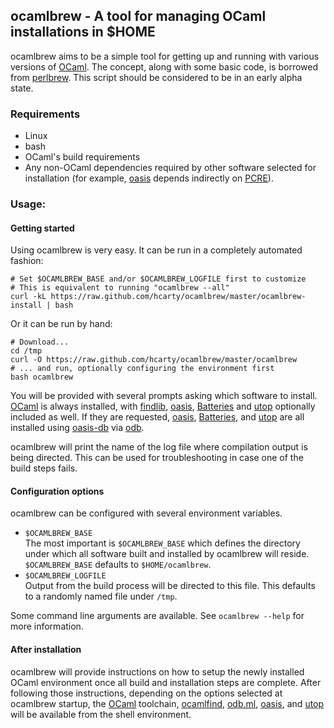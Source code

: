 ## ocamlbrew - A tool for managing OCaml installations in $HOME

ocamlbrew aims to be a simple tool for getting up and running with various
versions of [OCaml][].  The concept, along with some basic code, is borrowed
from [perlbrew][].  This script should be considered to be in an early alpha
state.

### Requirements

* Linux
* bash
* OCaml's build requirements
* Any non-OCaml dependencies required by other software selected for
  installation (for example, [oasis][] depends indirectly on [PCRE][]).

### Usage:

#### Getting started

Using ocamlbrew is very easy.  It can be run in a completely automated fashion:

    # Set $OCAMLBREW_BASE and/or $OCAMLBREW_LOGFILE first to customize
    # This is equivalent to running "ocamlbrew --all"
    curl -kL https://raw.github.com/hcarty/ocamlbrew/master/ocamlbrew-install | bash

Or it can be run by hand:

    # Download...
    cd /tmp
    curl -O https://raw.github.com/hcarty/ocamlbrew/master/ocamlbrew
    # ... and run, optionally configuring the environment first
    bash ocamlbrew

You will be provided with several prompts asking which software to install.
[OCaml][] is always installed, with [findlib][], [oasis][], [Batteries][] and
[utop][] optionally included as well.  If they are requested, [oasis][],
[Batteries][], and [utop][] are all installed using [oasis-db][] via [odb][].

ocamlbrew will print the name of the log file where compilation output is being
directed.  This can be used for troubleshooting in case one of the build steps
fails.

#### Configuration options

ocamlbrew can be configured with several environment variables.

* `$OCAMLBREW_BASE`  
  The most important is `$OCAMLBREW_BASE` which defines the directory under which all
  software built and installed by ocamlbrew will reside.  `$OCAMLBREW_BASE`
  defaults to `$HOME/ocamlbrew`.
* `$OCAMLBREW_LOGFILE`  
  Output from the build process will be directed to this file.  This defaults
  to a randomly named file under `/tmp`.

Some command line arguments are available.  See `ocamlbrew --help` for more
information.

#### After installation

ocamlbrew will provide instructions on how to setup the newly installed OCaml
environment once all build and installation steps are complete.  After following
those instructions, depending on the options selected at ocamlbrew startup, the
[OCaml][] toolchain, [ocamlfind][findlib], [odb.ml][odb], [oasis][], and
[utop][] will be available from the shell environment.

[OCaml]: http://caml.inria.fr/ocaml/release.en.html
[findlib]: http://projects.camlcity.org/projects/findlib.html
[odb]: https://github.com/thelema/odb
[oasis]: http://oasis.forge.ocamlcore.org/
[oasis-db]: http://oasis.ocamlcore.org/dev/home
[Batteries]: http://batteries.forge.ocamlcore.org/
[React]: http://erratique.ch/software/react
[Lwt]: http://ocsigen.org/lwt/
[utop]: http://forge.ocamlcore.org/projects/utop/
[perlbrew]: http://search.cpan.org/~gugod/App-perlbrew/bin/perlbrew
[PCRE]: http://www.pcre.org/
